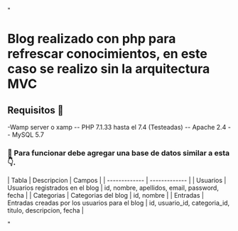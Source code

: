 "
# Blog realizado con php para refrescar conocimientos, en este caso se realizo sin la arquitectura MVC  

## Requisitos 🙌

-Wamp server o xamp
    -- PHP 7.1.33 hasta el 7.4 (Testeadas)
    -- Apache 2.4
    -- MySQL 5.7

### 👀 Para funcionar debe agregar una base de datos similar a esta 👇.

| Tabla | Descripcion | Campos |
| ------------- | ------------- |
| Usuarios  | Usuarios registrados en el blog  | id, nombre, apellidos, email, password, fecha |
| Categorias  | Categorias del blog  | id, nombre |
| Entradas  | Entradas creadas por los usuarios para el blog  | id, usuario_id, categoria_id, titulo, descripcion, fecha |



" 
